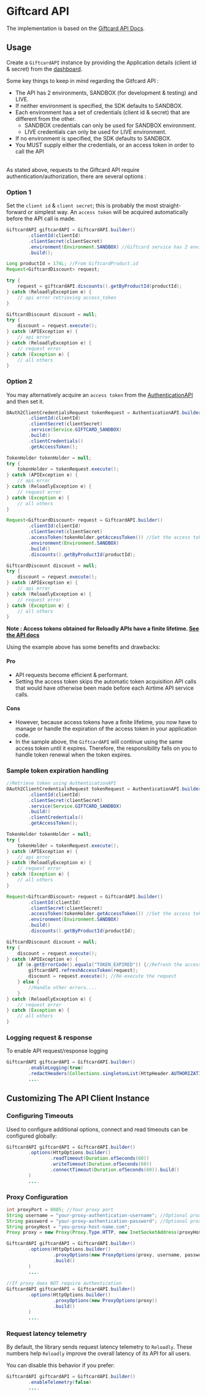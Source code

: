 # Giftcard API

The implementation is based on the [Giftcard API Docs](https://docs.reloadly.com/giftcards/).

## Usage
Create a `GiftcardAPI` instance by providing the Application details (client id & secret) from
the [dashboard](https://www.reloadly.com/developers/api-settings).

Some key things to keep in mind regarding the Gitfcard API :

* The API has 2 environments, SANDBOX (for development & testing) and LIVE.
* If neither environment is specified, the SDK defaults to SANDBOX.
* Each environment has a set of credentials (client id & secret) that are different from the other.<br />
    * SANDBOX credentials can only be used for SANDBOX environment.
    * LIVE credentials can only be used for LIVE environment.
* If no environment is specified, the SDK defaults to SANDBOX.
* You MUST supply either the credentials, or an access token in order to call the API
  <br /><br />

As stated above, requests to the Giftcard API require authentication/authorization, there are several options :

### Option 1

Set the `client id` & `client secret`; this is probably the most straight-forward or simplest way. An `access token` will be
acquired automatically before the API call is made.

```java
GiftcardAPI giftcardAPI = GiftcardAPI.builder()
        .clientId(clientId)
        .clientSecret(clientSecret)
        .environment(Environment.SANDBOX) //Giftcard service has 2 environments, LIVE and SANDBOX. If not environment is specified, the SDK defaults to SANDBOX
        .build();

Long productId = 174L; //From GiftcardProduct.id
Request<GiftcardDiscount> request;

try {
    request = giftcardAPI.discounts().getByProductId(productId);
} catch (ReloadlyException e) {
    // api error retrieving access_token
}

GiftcardDiscount discount = null;
try {
    discount = request.execute();
} catch (APIException e) {
    // api error
} catch (ReloadlyException e) {
    // request error
} catch (Exception e) {
    // all others
}  
```

### Option 2

You may alternatively acquire an `access token` from the
[AuthenticationAPI](https://github.com/reloadly/reloadly-sdk-java/blob/master/reloadly-java-sdk-authentication/USAGE.md)
and then set it.

```java
OAuth2ClientCredentialsRequest tokenRequest = AuthenticationAPI.builder()
        .clientId(clientId)
        .clientSecret(clientSecret)
        .service(Service.GIFTCARD_SANDBOX)
        .build()
        .clientCredentials()
        .getAccessToken();

TokenHolder tokenHolder = null;
try {      
    tokenHolder = tokenRequest.execute();    
} catch (APIException e) {
    // api error
} catch (ReloadlyException e) {
    // request error
} catch (Exception e) {
    // all others
}

Request<GiftcardDiscount> request = GiftcardAPI.builder()
        .clientId(clientId)
        .clientSecret(clientSecret)
        .accessToken(tokenHolder.getAccessToken()) //Set the access token to be used by here
        .environment(Environment.SANDBOX)
        .build()
        .discounts().getByProductId(productId);

GiftcardDiscount discount = null;
try {
    discount = request.execute();                                                       
} catch (APIException e) {
    // api error
} catch (ReloadlyException e) {
    // request error
} catch (Exception e) {
    // all others
}
```

**Note : Access tokens obtained for Reloadly APIs have a finite
lifetime. [See the API docs](https://developers.reloadly.com/#authentication_auth_anc)**

Using the example above has some benefits and drawbacks:

#### Pro

* API requests become efficient & performant.
* Setting the access token skips the automatic token acquisition API calls that would have otherwise been made before
  each Airtime API service calls.

#### Cons

* However, because access tokens have a finite lifetime, you now have to manage or handle the expiration of the access
  token in your application code.
* In the sample above, the `GiftcardAPI` will continue using the same access token until it expires. Therefore, the
  responsibility falls on you to handle token renewal when the token expires.

### Sample token expiration handling

```java
//Retrieve token using AuthenticationAPI
OAuth2ClientCredentialsRequest tokenRequest = AuthenticationAPI.builder()
        .clientId(clientId)
        .clientSecret(clientSecret)
        .service(Service.GIFTCARD_SANDBOX)
        .build()
        .clientCredentials()
        .getAccessToken();

TokenHolder tokenHolder = null;
try {      
    tokenHolder = tokenRequest.execute();    
} catch (APIException e) {
    // api error
} catch (ReloadlyException e) {
    // request error
} catch (Exception e) {
    // all others
}

Request<GiftcardDiscount> request = GiftcardAPI.builder()
        .clientId(clientId)
        .clientSecret(clientSecret)
        .accessToken(tokenHolder.getAccessToken()) //Set the access token to be used by here
        .environment(Environment.SANDBOX)
        .build()
        .discounts().getByProductId(productId);

GiftcardDiscount discount = null;
try {
    discount = request.execute();                                                       
} catch (APIException e) {
    if (e.getErrorCode().equals("TOKEN_EXPIRED")) {//Refresh the access token if it's expired
        giftcardAPI.refreshAccessToken(request);
        discount = request.execute(); //Re-execute the request
    } else {
        //Handle other errors....
    }
} catch (ReloadlyException e) {
    // request error
} catch (Exception e) {
    // all others
}
```

### Logging request & response

To enable API request/response logging

```java
GiftcardAPI giftcardAPI = GiftcardAPI.builder()
        .enableLogging(true)
        .redactHeaders(Collections.singletonList(HttpHeader.AUTHORIZATION)) //Prevent the access token from being displayed in the logs
        ....              
```

## Customizing The API Client Instance

### Configuring Timeouts

Used to configure additional options, connect and read timeouts can be configured globally:

```java
GiftcardAPI giftcardAPI = GiftcardAPI.builder()
        .options(HttpOptions.builder()
                .readTimeout(Duration.ofSeconds(60))
                .writeTimeout(Duration.ofSeconds(60))
                .connectTimeout(Duration.ofSeconds(60)).build()
        )
        ....     
```

### Proxy Configuration

```java
int proxyPort = 8085; //Your proxy port
String username = "your-proxy-authentication-username"; //Optional proxy username if your proxy requires authentication
String password = "your-proxy-authentication-password"; //Optional proxy password if your proxy requires authentication
String proxyHost = "you-proxy-host-name.com";
Proxy proxy = new Proxy(Proxy.Type.HTTP, new InetSocketAddress(proxyHost, proxyPort));

GiftcardAPI giftcardAPI = GiftcardAPI.builder()
        .options(HttpOptions.builder()
                 .proxyOptions(new ProxyOptions(proxy, username, password.toCharArray()))
                 .build()
        )
        ....
        
//If proxy does NOT require authentication
GiftcardAPI giftcardAPI = GiftcardAPI.builder()
        .options(HttpOptions.builder()
                 .proxyOptions(new ProxyOptions(proxy))
                 .build()
        )
        ....                
```

### Request latency telemetry

By default, the library sends request latency telemetry to `Reloadly`. These numbers help `Reloadly` improve the overall
latency of its API for all users.

You can disable this behavior if you prefer:

```java
GiftcardAPI giftcardAPI = GiftcardAPI.builder()
        .enableTelemetry(false)
        ....
```